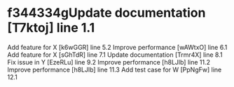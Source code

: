 # f344334gUpdate documentation [T7ktoj] line 1.1
Add feature for X [k6wGGR] line 5.2
Improve performance [wAWtxO] line 6.1
Add feature for X [sGhTdR] line 7.1
Update documentation [Trmr4X] line 8.1
Fix issue in Y [EzeRLu] line 9.2
Improve performance [h8LJlb] line 11.2
Improve performance [h8LJlb] line 11.3
Add test case for W [PpNgFw] line 12.1
